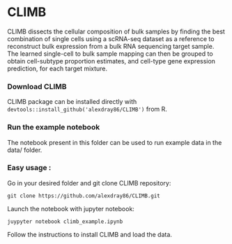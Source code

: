 # CLIMB
CLIMB dissects the cellular composition of bulk samples by finding the best combination of single cells using a scRNA-seq dataset as a reference to reconstruct bulk expression from a bulk RNA sequencing target sample. The learned single-cell to bulk sample mapping can then be grouped to obtain cell-subtype proportion estimates, and cell-type gene expression prediction, for each target mixture.

### Download CLIMB

CLIMB package can be installed directly with `devtools::install_github('alexdray86/CLIMB')` from R.

### Run the example notebook 

The notebook present in this folder can be used to run example data in the data/ folder.

### Easy usage : 

Go in your desired folder and git clone CLIMB repository:

`git clone https://github.com/alexdray86/CLIMB.git`

Launch the notebook with jupyter notebook:

`juypyter notebook climb_example.ipynb`

Follow the instructions to install CLIMB and load the data. 
